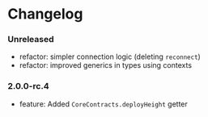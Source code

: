 # Changelog

### Unreleased

- refactor: simpler connection logic (deleting `reconnect`)
- refactor: improved generics in types using contexts

### 2.0.0-rc.4

- feature: Added `CoreContracts.deployHeight` getter
